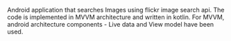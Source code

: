 Android application that searches Images using flickr image search api. The code is implemented in MVVM architecture and written in kotlin.
For MVVM, android architecture components - Live data and View model have been used.
